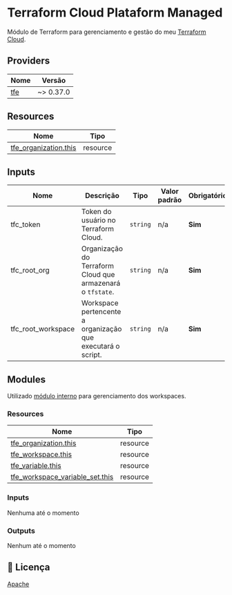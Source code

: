 # Terraform Cloud Plataform Managed

Módulo de Terraform para gerenciamento e gestão do meu [Terraform Cloud](https://app.terraform.io/).

## Providers
 
| Nome | Versão |
|------|--------|
| [tfe](https://registry.terraform.io/providers/hashicorp/tfe/0.37.0) | ~> 0.37.0 |

## Resources

| Nome | Tipo |
|------|------|
| [tfe_organization.this](https://registry.terraform.io/providers/hashicorp/tfe/latest/docs/resources/tfe_organization) | resource |

## Inputs

| Nome | Descrição | Tipo | Valor padrão | Obrigatório |
|------|-----------|------|--------------|-------------|
| tfc_token | Token do usuário no Terraform Cloud. | `string` | n/a | **Sim** |
| tfc_root_org | Organização do Terraform Cloud que armazenará o `tfstate`. | `string` | n/a | **Sim** |
| tfc_root_workspace | Workspace pertencente a organização que executará o script. | `string` | n/a | **Sim** |

## Modules

Utilizado [módulo interno](module/workspace) para gerenciamento dos workspaces.

### Resources

| Nome | Tipo |
|------|------|
| [tfe_organization.this](https://registry.terraform.io/providers/hashicorp/tfe/latest/docs/resources/tfe_organization) | resource |
| [tfe_workspace.this](https://registry.terraform.io/providers/hashicorp/tfe/latest/docs/resources/tfe_workspace) | resource |
| [tfe_variable.this](https://registry.terraform.io/providers/hashicorp/tfe/latest/docs/resources/tfe_variable) | resource |
| [tfe_workspace_variable_set.this](https://registry.terraform.io/providers/hashicorp/tfe/latest/docs/resources/tfe_workspace_variable_set) | resource |

### Inputs

Nenhuma até o momento

### Outputs

Nenhum até o momento

## :memo: Licença

[Apache](LICENSE)
